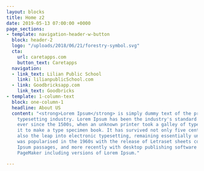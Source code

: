 ```yaml
---
layout: blocks
title: Home z2
date: 2019-05-13 07:00:00 +0000
page_sections:
- template: navigation-header-w-button
  block: header-2
  logo: "/uploads/2018/06/21/forestry-symbol.svg"
  cta:
    url: caretapps.com
    button_text: Caretapps
  navigation:
  - link_text: Lilian Public School
    link: lilianpublicSchool.com
  - link: Goodbricksapp.com
    link_text: Goodbricks
- template: 1-column-text
  block: one-column-1
  headline: About US
  content: "<strong>Lorem Ipsum</strong> is simply dummy text of the printing and
    typesetting industry. Lorem Ipsum has been the industry's standard dummy text
    ever since the 1500s, when an unknown printer took a galley of type and scrambled
    it to make a type specimen book. It has survived not only five centuries, but
    also the leap into electronic typesetting, remaining essentially unchanged. It
    was popularised in the 1960s with the release of Letraset sheets containing Lorem
    Ipsum passages, and more recently with desktop publishing software like Aldus
    PageMaker including versions of Lorem Ipsum."

---
```

